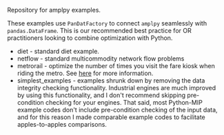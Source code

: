Repository for amplpy examples.

These examples use `PanDatFactory` to connect `amplpy` seamlessly with `pandas.DataFrame`. This is our recommended best practice for OR practitioners looking to combine optimization with Python.

 * diet - standard diet example.
 * netflow - standard multicommodity network flow problems 
 * metrorail - optimize the number of times you visit the fare kiosk when riding the metro. See [here](https://www.linkedin.com/pulse/miami-metrorail-meets-python-peter-cacioppi/) for more information.
 * simplest_examples - examples shrunk down by removing the data integrity checking functionality. Industrial engines are much improved by using this functionality, and I don't recommend skipping pre-condition checking for your engines. That said, most Python-MIP example codes don't include pre-condition checking of the input data, and for this reason I made comparable example codes to facilitate apples-to-apples comparisons.
